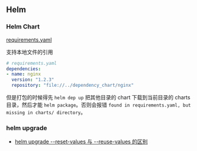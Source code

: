 ## Helm

### Helm Chart

[requirements.yaml](https://github.com/helm/helm/blob/master/docs/helm/helm_dependency.md)

支持本地文件的引用

```yaml
# requirements.yaml
dependencies:
- name: nginx
  version: "1.2.3"
  repository: "file://../dependency_chart/nginx"
```

但是打包的时候得先 `helm dep up` 把其他目录的 chart 下载到当前目录的 charts 目录，然后才能 `helm package`。否则会报错 `found in requirements.yaml, but missing in charts/ directory`。


### helm upgrade

- [helm upgrade --reset-values 与 --reuse-values 的区别](https://medium.com/@kcatstack/understand-helm-upgrade-flags-reset-values-reuse-values-6e58ac8f127e)
